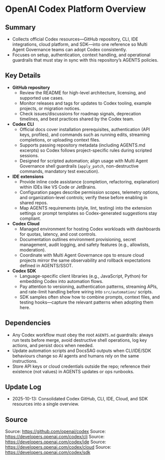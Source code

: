 # OpenAI Codex Platform Overview

## Summary
- Collects official Codex resources—GitHub repository, CLI, IDE integrations, cloud platform, and SDK—into one reference so Multi Agent Governance teams can adopt Codex consistently.
- Focuses on setup, authentication, context handling, and operational guardrails that must stay in sync with this repository’s AGENTS policies.

## Key Details
- **GitHub repository**
  - Review the README for high-level architecture, licensing, and supported use cases.
  - Monitor releases and tags for updates to Codex tooling, example projects, or migration notices.
  - Check issues/discussions for roadmap signals, deprecation timelines, and best practices shared by the Codex team.
- **Codex CLI**
  - Official docs cover installation prerequisites, authentication (API keys, profiles), and commands such as running edits, streaming completions, or uploading context files.
  - Supports passing repository metadata (including AGENTS.md excerpts) so Codex follows project-specific rules during scripted sessions.
  - Designed for scripted automation; align usage with Multi Agent Governance shell guardrails (`apply_patch`, non-destructive commands, mandatory test execution).
- **IDE extensions**
  - Provide inline code assistance (completion, refactoring, explanation) within IDEs like VS Code or JetBrains.
  - Configuration pages describe permission scopes, telemetry options, and organization-level controls; verify these before enabling in shared repos.
  - Map AGENTS requirements (style, lint, testing) into the extension settings or prompt templates so Codex-generated suggestions stay compliant.
- **Codex Cloud**
  - Managed environment for hosting Codex workloads with dashboards for quotas, latency, and cost controls.
  - Documentation outlines environment provisioning, secret management, audit logging, and safety features (e.g., allowlists, moderation).
  - Coordinate with Multi Agent Governance ops to ensure cloud projects mirror the same observability and rollback expectations defined in AGENTS/SSOT.
- **Codex SDK**
  - Language-specific client libraries (e.g., JavaScript, Python) for embedding Codex into automation flows.
  - Pay attention to versioning, authentication patterns, streaming APIs, and rate-limit handling before wiring into `src/automation/` scripts.
  - SDK samples often show how to combine prompts, context files, and testing hooks—capture the relevant patterns when adopting them here.

## Dependencies
- Any Codex workflow must obey the root `AGENTS.md` guardrails: always run tests before merge, avoid destructive shell operations, log key actions, and persist docs when needed.
- Update automation scripts and DocsSAG outputs when CLI/IDE/SDK behaviours change so AI agents and humans rely on the same instructions.
- Store API keys or cloud credentials outside the repo; reference their existence (not values) in AGENTS updates or ops runbooks.

## Update Log
- 2025-10-13: Consolidated Codex GitHub, CLI, IDE, Cloud, and SDK resources into a single overview.

## Source
Source: https://github.com/openai/codex
Source: https://developers.openai.com/codex/cli
Source: https://developers.openai.com/codex/ide
Source: https://developers.openai.com/codex/cloud
Source: https://developers.openai.com/codex/sdk